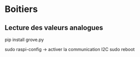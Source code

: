 # Boitiers
## Lecture des valeurs analogues
pip install grove.py

sudo raspi-config
  → activer la communication I2C
sudo reboot
